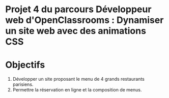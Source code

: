 # Projet 4 du parcours Développeur web d'OpenClassrooms : Dynamiser un site web avec des animations CSS
 # Objectifs
1. Développer un site proposant le menu de 4 grands restaurants parisiens.
2. Permettre la réservation en ligne et la composition de menus.
